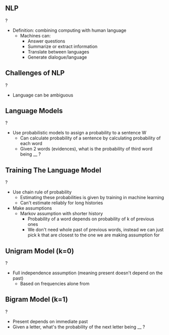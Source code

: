 ## NLP
?
- Definition: combining computing with human language
	- Machines can:
		- Answer questions
		- Summarize or extract information
		- Translate between languages
		- Generate dialogue/language

## Challenges of NLP
?
- Language can be ambiguous 

## Language Models
?
- Use probabilistic models to assign a probability to a sentence W
	- Can calculate probability of a sentence by calculating probability of each word
	- Given 2 words (evidences), what is the probability of third word being __ ?

## Training The Language Model
?
- Use chain rule of probability
	- Estimating these probabilities is given by training in machine learning
	- Can't estimate reliably for long histories
- Make assumptions
	- Markov assumption with shorter history
		- Probability of a word depends on probability of k of previous ones
		- We don't need whole past of previous words, instead we can just pick k that are closest to the one we are making assumption for

## Unigram Model (k=0)
?
- Full independence assumption (meaning present doesn't depend on the past)
	- Based on frequencies alone from 

## Bigram Model (k=1)
?
- Present depends on immediate past
- Given a letter, what's the probability of the next letter being __ ?